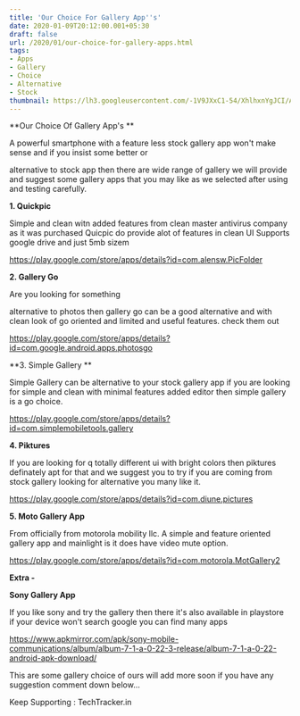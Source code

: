 ```yaml
---
title: 'Our Choice For Gallery App''s'
date: 2020-01-09T20:12:00.001+05:30
draft: false
url: /2020/01/our-choice-for-gallery-apps.html
tags: 
- Apps
- Gallery
- Choice
- Alternative
- Stock
thumbnail: https://lh3.googleusercontent.com/-1V9JXxC1-54/XhlhxnYgJCI/AAAAAAAAAuw/k1UfYm5s9VwJPNebY8S2K4dHTtyfexkMACLcBGAsYHQ/s1600/IMG_20200111_111251_809.jpg
---
```


**Our Choice Of Gallery App's **

  

A powerful smartphone with a feature less stock gallery app won't make sense and if you insist some better or

alternative to stock app then there are wide range of gallery we will provide and suggest some gallery apps that you may like as we selected after using and testing carefully.

  

**1\. Quickpic**

  

Simple and clean witn added features from clean master antivirus company as it was purchased Quicpic do provide alot of features in clean UI Supports google drive and just 5mb sizem

  

https://play.google.com/store/apps/details?id=com.alensw.PicFolder  

  

**2\. Gallery Go**

  

Are you looking for something

alternative to photos then gallery go can be a good alternative and with clean look of go oriented and limited and useful features. check them out

  

https://play.google.com/store/apps/details?id=com.google.android.apps.photosgo  

  

**3\. Simple Gallery **

  

Simple Gallery can be alternative to your stock gallery app if you are looking for simple and clean with minimal features added editor then simple gallery is a go choice.

  

https://play.google.com/store/apps/details?id=com.simplemobiletools.gallery

  

**4\. Piktures**

  

If you are looking for q totally different ui with bright colors then piktures definately apt for that and we suggest you to try if you are coming from stock gallery looking for alternative you many like it.

  

https://play.google.com/store/apps/details?id=com.diune.pictures  

  

**5\. Moto Gallery App**

  

From officially from motorola mobility llc. A simple and feature oriented gallery app and mainlight is it does have video mute option.

  

https://play.google.com/store/apps/details?id=com.motorola.MotGallery2  

  

**Extra -**

**Sony Gallery App**  

  

If you like sony and try the gallery then there it's also available in playstore if your device won't search google you can find many apps

  

https://www.apkmirror.com/apk/sony-mobile-communications/album/album-7-1-a-0-22-3-release/album-7-1-a-0-22-android-apk-download/  

  

This are some gallery choice of ours will add more soon if you have any suggestion comment down below...

  

Keep Supporting : TechTracker.in